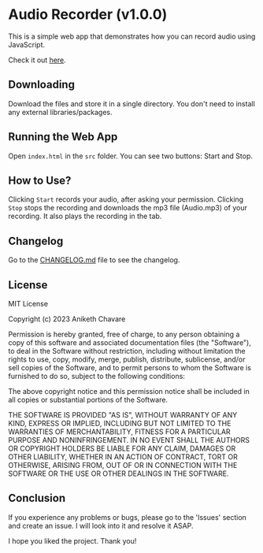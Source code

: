 # Audio Recorder (v1.0.0)

This is a simple web app that demonstrates how you can record audio using JavaScript.

Check it out [here](https://anikethchavare.vercel.app/projects/audio-recorder).

## Downloading

Download the files and store it in a single directory. You don't need to install any external libraries/packages.

## Running the Web App

Open `index.html` in the `src` folder. You can see two buttons: Start and Stop.

## How to Use?

Clicking `Start` records your audio, after asking your permission. Clicking `Stop` stops the recording and downloads the mp3 file (Audio.mp3) of your recording. It also plays the recording in the tab.

## Changelog

Go to the [CHANGELOG.md](https://github.com/anikethchavare/Audio-Recorder/blob/main/CHANGELOG.md) file to see the changelog.

## License

MIT License

Copyright (c) 2023 Aniketh Chavare

Permission is hereby granted, free of charge, to any person obtaining a copy
of this software and associated documentation files (the "Software"), to deal
in the Software without restriction, including without limitation the rights
to use, copy, modify, merge, publish, distribute, sublicense, and/or sell
copies of the Software, and to permit persons to whom the Software is
furnished to do so, subject to the following conditions:

The above copyright notice and this permission notice shall be included in all
copies or substantial portions of the Software.

THE SOFTWARE IS PROVIDED "AS IS", WITHOUT WARRANTY OF ANY KIND, EXPRESS OR
IMPLIED, INCLUDING BUT NOT LIMITED TO THE WARRANTIES OF MERCHANTABILITY,
FITNESS FOR A PARTICULAR PURPOSE AND NONINFRINGEMENT. IN NO EVENT SHALL THE
AUTHORS OR COPYRIGHT HOLDERS BE LIABLE FOR ANY CLAIM, DAMAGES OR OTHER
LIABILITY, WHETHER IN AN ACTION OF CONTRACT, TORT OR OTHERWISE, ARISING FROM,
OUT OF OR IN CONNECTION WITH THE SOFTWARE OR THE USE OR OTHER DEALINGS IN THE
SOFTWARE.

## Conclusion

If you experience any problems or bugs, please go to the 'Issues' section and create an issue. I will look into it and resolve it ASAP.

I hope you liked the project. Thank you!